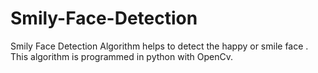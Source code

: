 # Smily-Face-Detection
Smily Face Detection Algorithm helps to detect the happy or smile face . This algorithm is programmed in python with OpenCv.
